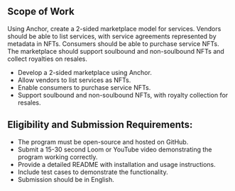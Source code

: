 ## Scope of Work
Using Anchor, create a 2-sided marketplace model for services. Vendors should be able to list services, with service agreements represented by metadata in NFTs. Consumers should be able to purchase service NFTs. The marketplace should support soulbound and non-soulbound NFTs and collect royalties on resales.

- Develop a 2-sided marketplace using Anchor.
- Allow vendors to list services as NFTs.
- Enable consumers to purchase service NFTs.
- Support soulbound and non-soulbound NFTs, with royalty collection for resales.

## Eligibility and Submission Requirements:

- The program must be open-source and hosted on GitHub.
- Submit a 15-30 second Loom or YouTube video demonstrating the program working correctly. 
- Provide a detailed README with installation and usage instructions.
- Include test cases to demonstrate the functionality.
- Submission should be in English.

